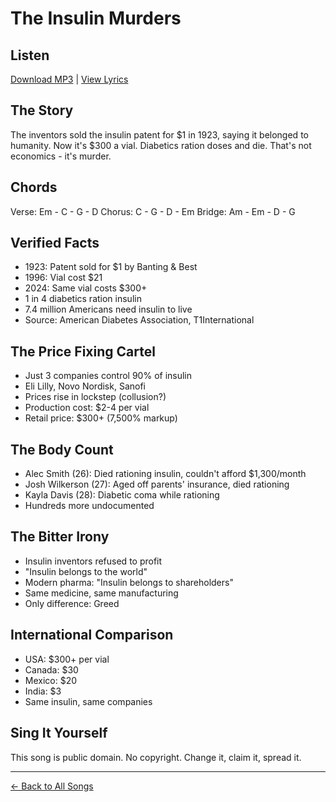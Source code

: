 # The Insulin Murders

## Listen
[Download MP3](./insulin-murders.mp3) | [View Lyrics](./lyrics.txt)

## The Story
The inventors sold the insulin patent for $1 in 1923, saying it belonged to humanity. Now it's $300 a vial. Diabetics ration doses and die. That's not economics - it's murder.

## Chords
Verse:  Em - C - G - D
Chorus: C - G - D - Em
Bridge: Am - Em - D - G

## Verified Facts
- 1923: Patent sold for $1 by Banting & Best
- 1996: Vial cost $21
- 2024: Same vial costs $300+
- 1 in 4 diabetics ration insulin
- 7.4 million Americans need insulin to live
- Source: American Diabetes Association, T1International

## The Price Fixing Cartel
- Just 3 companies control 90% of insulin
- Eli Lilly, Novo Nordisk, Sanofi
- Prices rise in lockstep (collusion?)
- Production cost: $2-4 per vial
- Retail price: $300+ (7,500% markup)

## The Body Count
- Alec Smith (26): Died rationing insulin, couldn't afford $1,300/month
- Josh Wilkerson (27): Aged off parents' insurance, died rationing
- Kayla Davis (28): Diabetic coma while rationing
- Hundreds more undocumented

## The Bitter Irony
- Insulin inventors refused to profit
- "Insulin belongs to the world"
- Modern pharma: "Insulin belongs to shareholders"
- Same medicine, same manufacturing
- Only difference: Greed

## International Comparison
- USA: $300+ per vial
- Canada: $30
- Mexico: $20
- India: $3
- Same insulin, same companies

## Sing It Yourself
This song is public domain. No copyright. Change it, claim it, spread it.

---
[← Back to All Songs](../)
